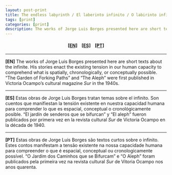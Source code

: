 ```yaml
---
layout: post-print
title: The endless labyrinth / El laberinto infinito / O labirinto infinito
tags: [print]
categories: [print]
description: The works of Jorge Luis Borges presented here are short texts about the infinite. / Estas obras de Jorge Luis Borges tratan temas sobre el infinito. / Estas obras de Jorge Luis Borges são textos curtos sobre o infinito.
---
```


<h4 align="center"><a href="#EN">[EN]</a>&nbsp;&nbsp;&nbsp; <a href="#ES">[ES]</a> &nbsp;&nbsp;&nbsp;<a href="#PT">[PT]</a> </h4>

---

<a id="EN"/>**[EN]** The works of Jorge Luis Borges presented here are short texts about the infinite. His stories enact the existing tension in our human capacity to comprehend what is  spatially, chronologically, or conceptually possible. “The Garden of Forking Paths” and “The Aleph” were first published in Victoria Ocampo’s cultural magazine *Sur* in the 1940s.

---

<a id="ES"/>**[ES]** Estas obras de Jorge Luis Borges tratan temas sobre el infinito. Son cuentos que manifiestan la tensión existente en nuestra capacidad humana para comprender lo que es espacial, conceptual o cronológicamente posible. “El jardín de senderos que se bifurcan” y “El aleph” fueron publicados por primera vez en la revista cultural *Sur* de Victoria Ocampo en la década de 1940.

---

<a id="PT"/>**[PT]** Estas obras de Jorge Luis Borges são textos curtos sobre o infinito. Estes contos manifestam a tensão existente na nossa capacidade humana para compreender o que é espacial, conceptual ou cronologicamente possível. “O Jardim dos Caminhos que se Bifurcam” e “O Aleph” foram publicados pela primeira vez na revista cultural *Sur* de Vitoria Ocampo nos anos quarenta.
